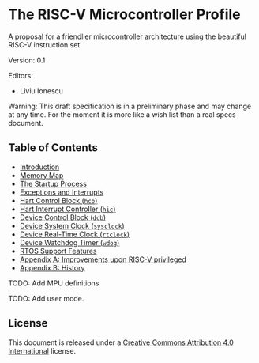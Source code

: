 # The RISC-V Microcontroller Profile

A proposal for a friendlier microcontroller architecture using the beautiful RISC-V instruction set.

Version: 0.1

Editors:
* Liviu Ionescu

Warning: This draft specification is in a preliminary phase and may change at any time. For the moment it is more like a wish list than a real specs document.


## Table of Contents

* [Introduction](introduction.md)
* [Memory Map](memory-map.md)
* [The Startup Process](startup.md)
* [Exceptions and Interrupts](exceptions-and-interrupts.md)
* [Hart Control Block (`hcb`)](hart-control-block.md)
* [Hart Interrupt Controller (`hic`)](interrupt-controller.md)
* [Device Control Block (`dcb`)](device-control-block.md)
* [Device System Clock (`sysclock`)](system-clock.md)
* [Device Real-Time Clock (`rtclock`)](real-time-clock.md)
* [Device Watchdog Timer (`wdog`)]()
* [RTOS Support Features](rtos-support-features.md)
* [Appendix A: Improvements upon RISC-V privileged](improvements-upon-privileged.md)
* [Appendix B: History](history.md)

TODO: Add MPU definitions

TODO: Add user mode.

## License

This document is released under a [Creative Commons Attribution 4.0 International](https://creativecommons.org/licenses/by/4.0/legalcode) license.

